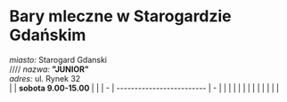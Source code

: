 
# Bary mleczne w Starogardzie Gdańskim





*miasto:*  Starogard Gdanski    <br/>
////
*nazwa:*  **"JUNIOR"**   <br/>
*adres:*  ul. Rynek 32   <br/>
|      |   **sobota 9.00-15.00**   |      |
| - | ------------------------- | - |
|
|
|
|
|
|
|
|
|
|
|
|
